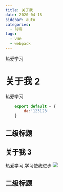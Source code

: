 ```yaml
---
title: 关于我
date: 2020-04-18
sidebar: auto
categories:
  - 前端
tags:
  - vue
  - webpack
---
```


热爱学习

# 关于我 2

热爱学习

```javascript
    export default = {
        da:'123123'
    }
```

## 二级标题

## 关于我 3

热爱学习,学习使我进步
![](https://i.loli.net/2020/02/18/OvZl5xmkRyiWn1U.png)

## 二级标题
